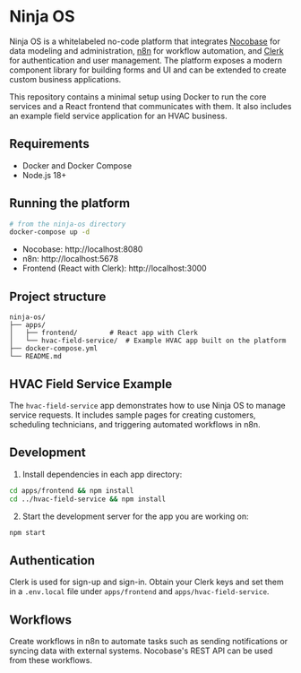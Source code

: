 # Ninja OS

Ninja OS is a whitelabeled no-code platform that integrates [Nocobase](https://github.com/nocobase/nocobase) for data modeling and administration, [n8n](https://n8n.io/) for workflow automation, and [Clerk](https://clerk.com/) for authentication and user management. The platform exposes a modern component library for building forms and UI and can be extended to create custom business applications.

This repository contains a minimal setup using Docker to run the core services and a React frontend that communicates with them. It also includes an example field service application for an HVAC business.

## Requirements

- Docker and Docker Compose
- Node.js 18+

## Running the platform

```bash
# from the ninja-os directory
docker-compose up -d
```

- Nocobase: http://localhost:8080
- n8n: http://localhost:5678
- Frontend (React with Clerk): http://localhost:3000

## Project structure

```
ninja-os/
├── apps/
│   ├── frontend/        # React app with Clerk
│   └── hvac-field-service/  # Example HVAC app built on the platform
├── docker-compose.yml
└── README.md
```

## HVAC Field Service Example

The `hvac-field-service` app demonstrates how to use Ninja OS to manage service requests. It includes sample pages for creating customers, scheduling technicians, and triggering automated workflows in n8n.

## Development

1. Install dependencies in each app directory:

```bash
cd apps/frontend && npm install
cd ../hvac-field-service && npm install
```

2. Start the development server for the app you are working on:

```bash
npm start
```

## Authentication

Clerk is used for sign-up and sign-in. Obtain your Clerk keys and set them in a `.env.local` file under `apps/frontend` and `apps/hvac-field-service`.

## Workflows

Create workflows in n8n to automate tasks such as sending notifications or syncing data with external systems. Nocobase's REST API can be used from these workflows.

